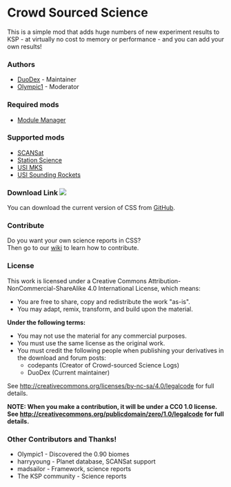 Crowd Sourced Science
===
This is a simple mod that adds huge numbers of new experiment results to KSP - at virtually no cost to memory or performance - and you can add your own results!

### Authors
* [DuoDex](http://forum.kerbalspaceprogram.com/members/110055) - Maintainer
* [Olympic1](http://forum.kerbalspaceprogram.com/members/81815) - Moderator

### Required mods
* [Module Manager](http://forum.kerbalspaceprogram.com/threads/55219)

### Supported mods
* [SCANSat](http://forum.kerbalspaceprogram.com/threads/80369)
* [Station Science](http://forum.kerbalspaceprogram.com/threads/54774)
* [USI MKS](http://forum.kerbalspaceprogram.com/threads/79588)
* [USI Sounding Rockets](http://forum.kerbalspaceprogram.com/threads/102502)		

### Download Link [![][shield:release-latest]][GIT:release]  
You can download the current version of CSS from [GitHub](https://github.com/DuoDex/CrowdSourcedScience/releases/latest).

### Contribute
Do you want your own science reports in CSS?  
Then go to our [wiki](http://github.com/DuoDex/CrowdSourcedScience/wiki) to learn how to contribute.  

### License
This work is licensed under a Creative Commons Attribution-NonCommercial-ShareAlike 4.0 International License, which means:

* You are free to share, copy and redistribute the work "as-is".
* You may adapt, remix, transform, and build upon the material.

**Under the following terms:**
* You may not use the material for any commercial purposes.
* You must use the same license as the original work.
* You must credit the following people when publishing your derivatives in the download and forum posts:
    * codepants (Creator of Crowd-sourced Science Logs)
    * DuoDex (Current maintainer)

See http://creativecommons.org/licenses/by-nc-sa/4.0/legalcode for full details.

**NOTE: When you make a contribution, it will be under a CC0 1.0 license.**  
**See http://creativecommons.org/publicdomain/zero/1.0/legalcode for full details.**

### Other Contributors and Thanks!
* Olympic1 - Discovered the 0.90 biomes
* harryyoung - Planet database, SCANSat support
* madsailor - Framework, science reports
* The KSP community - Science reports



[GIT:release]: http://github.com/DuoDex/CrowdSourcedScience/releases/latest
[shield:release-latest]: http://img.shields.io/github/release/DuoDex/CrowdSourcedScience.svg